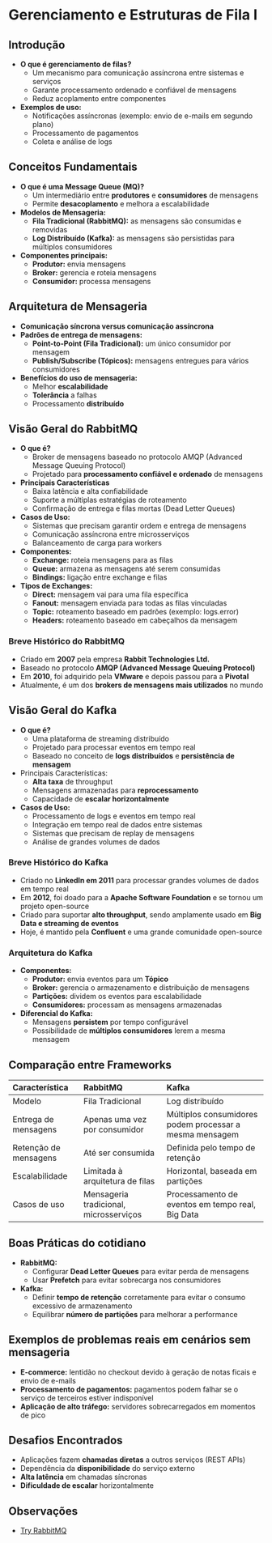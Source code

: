 # Gerenciamento e Estruturas de Fila I
## Introdução
- **O que é gerenciamento de filas?**
  - Um mecanismo para comunicação assíncrona entre sistemas e serviços
  - Garante processamento ordenado e confiável de mensagens
  - Reduz acoplamento entre componentes
- **Exemplos de uso:**
  - Notificações assíncronas (exemplo: envio de e-mails em segundo plano)
  - Processamento de pagamentos
  - Coleta e análise de logs


## Conceitos Fundamentais
- **O que é uma Message Queue (MQ)?**
  - Um intermediário entre **produtores** e **consumidores** de mensagens
  - Permite **desacoplamento** e melhora a escalabilidade
- **Modelos de Mensageria:**
  - **Fila Tradicional (RabbitMQ):** as mensagens são consumidas e removidas
  - **Log Distribuído (Kafka):** as mensagens são persistidas para múltiplos consumidores
- **Componentes principais:**
  - **Produtor:** envia mensagens
  - **Broker:** gerencia e roteia mensagens
  - **Consumidor:** processa mensagens


## Arquitetura de Mensageria
- **Comunicação síncrona versus comunicação assíncrona**
- **Padrões de entrega de mensagens:**
  - **Point-to-Point (Fila Tradicional):** um único consumidor por mensagem
  - **Publish/Subscribe (Tópicos):** mensagens entregues para vários consumidores
- **Benefícios do uso de mensageria:**
  - Melhor **escalabilidade**
  - **Tolerância** a falhas
  - Processamento **distribuído**


## Visão Geral do RabbitMQ
- **O que é?**
  - Broker de mensagens baseado no protocolo AMQP (Advanced Message Queuing Protocol)
  - Projetado para **processamento confiável e ordenado** de mensagens
- **Principais Características**
  - Baixa latência e alta confiabilidade
  - Suporte a múltiplas estratégias de roteamento
  - Confirmação de entrega e filas mortas (Dead Letter Queues)
- **Casos de Uso:**
  - Sistemas que precisam garantir ordem e entrega de mensagens
  - Comunicação assíncrona entre microsserviços
  - Balanceamento de carga para workers
- **Componentes:**
  - **Exchange:** roteia mensagens para as filas
  - **Queue:** armazena as mensagens até serem consumidas
  - **Bindings:** ligação entre exchange e filas
- **Tipos de Exchanges:**
  - **Direct:** mensagem vai para uma fila específica
  - **Fanout:** mensagem enviada para todas as filas vinculadas
  - **Topic:** roteamento baseado em padrões (exemplo: logs.error)
  - **Headers:** roteamento baseado em cabeçalhos da mensagem


### Breve Histórico do RabbitMQ
- Criado em **2007** pela empresa **Rabbit Technologies Ltd.**
- Baseado no protocolo **AMQP (Advanced Message Queuing Protocol)**
- Em **2010**, foi adquirido pela **VMware** e depois passou para a **Pivotal**
- Atualmente, é um dos **brokers de mensagens mais utilizados** no mundo


## Visão Geral do Kafka
- **O que é?**
  - Uma plataforma de streaming distribuído
  - Projetado para processar eventos em tempo real
  - Baseado no conceito de **logs distribuídos** e **persistência de mensagem**
- Principais Características:
  - **Alta taxa** de throughput
  - Mensagens armazenadas para **reprocessamento**
  - Capacidade de **escalar horizontalmente**
- **Casos de Uso:**
  - Processamento de logs e eventos em tempo real
  - Integração em tempo real de dados entre sistemas
  - Sistemas que precisam de replay de mensagens
  - Análise de grandes volumes de dados


### Breve Histórico do Kafka
- Criado no **LinkedIn em 2011** para processar grandes volumes de dados em tempo real
- Em **2012**, foi doado para a **Apache Software Foundation** e se tornou um projeto open-source
- Criado para suportar **alto throughput**, sendo amplamente usado em **Big Data e streaming de eventos**
- Hoje, é mantido pela **Confluent** e uma grande comunidade open-source


### Arquitetura do Kafka
- **Componentes:**
  - **Produtor:** envia eventos para um **Tópico**
  - **Broker:** gerencia o armazenamento e distribuição de mensagens
  - **Partições:** dividem os eventos para escalabilidade
  - **Consumidores:** processam as mensagens armazenadas
- **Diferencial do Kafka:**
  - Mensagens **persistem** por tempo configurável
  - Possibilidade de **múltiplos consumidores** lerem a mesma mensagem


## Comparação entre Frameworks

| Característica        | RabbitMQ                               | Kafka                                                   |
| :-------------------- | :------------------------------------- | :------------------------------------------------------ |
| Modelo                | Fila Tradicional                       | Log distribuído                                         |
| Entrega de mensagens  | Apenas uma vez por consumidor          | Múltiplos consumidores podem processar a mesma mensagem |
| Retenção de mensagens | Até ser consumida                      | Definida pelo tempo de retenção                         |
| Escalabilidade        | Limitada à arquitetura de filas        | Horizontal, baseada em partições                        |
| Casos de uso          | Mensageria tradicional, microsserviços | Processamento de eventos em tempo real, Big Data        |


## Boas Práticas do cotidiano
- **RabbitMQ:**
  - Configurar **Dead Letter Queues** para evitar perda de mensagens
  - Usar **Prefetch** para evitar sobrecarga nos consumidores
- **Kafka:**
  - Definir **tempo de retenção** corretamente para evitar o consumo excessivo de armazenamento
  - Equilibrar **número de partições** para melhorar a performance


## Exemplos de problemas reais em cenários sem mensageria
- **E-commerce:** lentidão no checkout devido à geração de notas ficais e envio de e-mails
- **Processamento de pagamentos:** pagamentos podem falhar se o serviço de terceiros estiver indisponível
- **Aplicação de alto tráfego:** servidores sobrecarregados em momentos de pico


## Desafios Encontrados
- Aplicações fazem **chamadas diretas** a outros serviços (REST APIs)
- Dependência da **disponibilidade** do serviço externo
- **Alta latência** em chamadas síncronas
- **Dificuldade de escalar** horizontalmente


## Observações
- [Try RabbitMQ](https://tryrabbitmq.com/)




